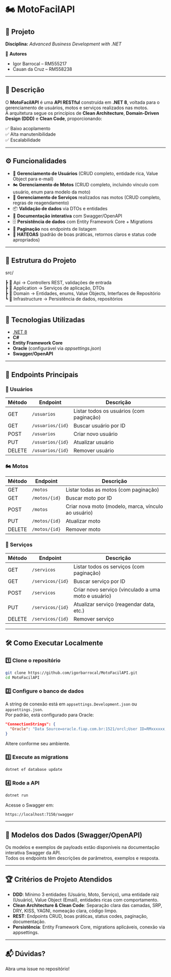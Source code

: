 # 🏍️ MotoFacilAPI  

## 📌 Projeto  
**Disciplina:** *Advanced Business Development with .NET*  

👤 **Autores**  
- Igor Barrocal – RM555217  
- Cauan da Cruz – RM558238  

---

## 📖 Descrição  

O **MotoFacilAPI** é uma **API RESTful** construída em **.NET 8**, voltada para o gerenciamento de usuários, motos e serviços realizados nas motos.  
A arquitetura segue os princípios de **Clean Architecture**, **Domain-Driven Design (DDD)** e **Clean Code**, proporcionando:  

✅ Baixo acoplamento  
✅ Alta manutenibilidade  
✅ Escalabilidade  

---

## ⚙️ Funcionalidades  

- 👥 **Gerenciamento de Usuários** (CRUD completo, entidade rica, Value Object para e-mail)
- 🏍️ **Gerenciamento de Motos** (CRUD completo, incluindo vínculo com usuário, enum para modelo da moto)
- 🔧 **Gerenciamento de Serviços** realizados nas motos (CRUD completo, regras de reagendamento)
- 📦 **Validação de dados** via DTOs e entidades
- 📑 **Documentação interativa** com Swagger/OpenAPI
- 🗄️ **Persistência de dados** com Entity Framework Core + Migrations
- 🧩 **Paginação** nos endpoints de listagem
- 🔗 **HATEOAS** (padrão de boas práticas, retornos claros e status code apropriados)

---

## 📂 Estrutura do Projeto  
src/

┣ 📂 Api -> Controllers REST, validações de entrada  
┣ 📂 Application -> Serviços de aplicação, DTOs  
┣ 📂 Domain -> Entidades, enums, Value Objects, Interfaces de Repositório  
┗ 📂 Infrastructure -> Persistência de dados, repositórios  

---

## 🚀 Tecnologias Utilizadas  

- [.NET 8](https://dotnet.microsoft.com/)  
- **C#**  
- **Entity Framework Core**  
- **Oracle** (configurável via *appsettings.json*)  
- **Swagger/OpenAPI**  

---

## 📄 Endpoints Principais  

### 👥 Usuários  
| Método | Endpoint        | Descrição            |  
|--------|----------------|----------------------|  
| GET    | `/usuarios`    | Listar todos os usuários (com paginação) |  
| GET    | `/usuarios/{id}` | Buscar usuário por ID |  
| POST   | `/usuarios`    | Criar novo usuário |  
| PUT    | `/usuarios/{id}` | Atualizar usuário |  
| DELETE | `/usuarios/{id}` | Remover usuário |  

### 🏍️ Motos  
| Método | Endpoint     | Descrição           |  
|--------|-------------|---------------------|  
| GET    | `/motos`    | Listar todas as motos (com paginação) |  
| GET    | `/motos/{id}` | Buscar moto por ID |  
| POST   | `/motos`    | Criar nova moto (modelo, marca, vínculo ao usuário) |  
| PUT    | `/motos/{id}` | Atualizar moto |  
| DELETE | `/motos/{id}` | Remover moto |  

### 🔧 Serviços  
| Método | Endpoint        | Descrição            |  
|--------|----------------|----------------------|  
| GET    | `/servicos`    | Listar todos os serviços (com paginação) |  
| GET    | `/servicos/{id}` | Buscar serviço por ID |  
| POST   | `/servicos`    | Criar novo serviço (vinculado a uma moto e usuário) |  
| PUT    | `/servicos/{id}` | Atualizar serviço (reagendar data, etc.) |  
| DELETE | `/servicos/{id}` | Remover serviço |  

---

## 🛠️ Como Executar Localmente  

### 1️⃣ Clone o repositório  
```bash
git clone https://github.com/igorbarrocal/MotoFacilAPI.git
cd MotoFacilAPI
```

### 2️⃣ Configure o banco de dados  
A string de conexão está em `appsettings.Development.json` ou `appsettings.json`.  
Por padrão, está configurado para Oracle:

```json
"ConnectionStrings": {
  "Oracle": "Data Source=oracle.fiap.com.br:1521/orcl;User ID=RMxxxxxx;Password=xxxxxx;"
}
```
Altere conforme seu ambiente.

### 3️⃣ Execute as migrations  
```bash
dotnet ef database update
```

### 4️⃣ Rode a API  
```bash
dotnet run
```

Acesse o Swagger em:  
```
https://localhost:7150/swagger
```

---

## 📝 Modelos dos Dados (Swagger/OpenAPI)  

Os modelos e exemplos de payloads estão disponíveis na documentação interativa Swagger da API.  
Todos os endpoints têm descrições de parâmetros, exemplos e resposta.

---

## 🏆 Critérios de Projeto Atendidos

- **DDD**: Mínimo 3 entidades (Usuário, Moto, Serviço), uma entidade raiz (Usuário), Value Object (Email), entidades ricas com comportamento.
- **Clean Architecture & Clean Code**: Separação clara das camadas, SRP, DRY, KISS, YAGNI, nomeação clara, código limpo.
- **REST**: Endpoints CRUD, boas práticas, status codes, paginação, documentação.
- **Persistência**: Entity Framework Core, migrations aplicáveis, conexão via appsettings.

---

## 📬 Dúvidas?  
Abra uma issue no repositório!
